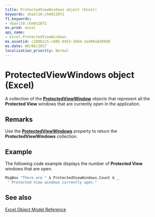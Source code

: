 ```yaml
---
title: ProtectedViewWindows object (Excel)
keywords: vbaxl10.chm912072
f1_keywords:
- vbaxl10.chm912072
ms.prod: excel
api_name:
- Excel.ProtectedViewWindows
ms.assetid: c280b1c5-c605-6453-3604-3a409a8289d0
ms.date: 06/08/2017
localization_priority: Normal
---
```



# ProtectedViewWindows object (Excel)

A collection of the  **[ProtectedViewWindow](Excel.ProtectedViewWindow.md)** objects that represent all the **Protected View** windows that are currently open in the application.


## Remarks

Use the  **[ProtectedViewWindows](Excel.Application.ProtectedViewWindows.md)** property to return the **ProtectedViewWindows** collection.


## Example

The following code example displays the number of  **Protected View** windows that are open.


```vb
MsgBox "There are " & ProtectedViewWindows.Count & _ 
 " Protected View windows currently open."
```


## See also



[Excel Object Model Reference](overview/Excel/object-model.md)

